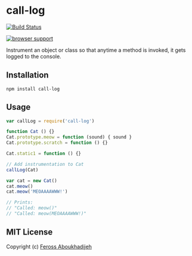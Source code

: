call-log
==========

[![Build Status](https://travis-ci.org/feross/call-log.png?branch=master)](https://travis-ci.org/feross/call-log)

[![browser support](https://ci.testling.com/feross/call-log.png)](https://ci.testling.com/feross/call-log)

Instrument an object or class so that anytime a method is invoked, it gets logged to the console.

## Installation

`npm install call-log`

## Usage

```js
var callLog = require('call-log')

function Cat () {}
Cat.prototype.meow = function (sound) { sound }
Cat.prototype.scratch = function () {}

Cat.static1 = function () {}

// Add instrumentation to Cat
callLog(Cat)

var cat = new Cat()
cat.meow()
cat.meow('MEOAAAAWWW!')

// Prints:
// "Called: meow()"
// "Called: meow(MEOAAAAWWW!)"

```

## MIT License

Copyright (c) [Feross Aboukhadijeh](http://feross.org)